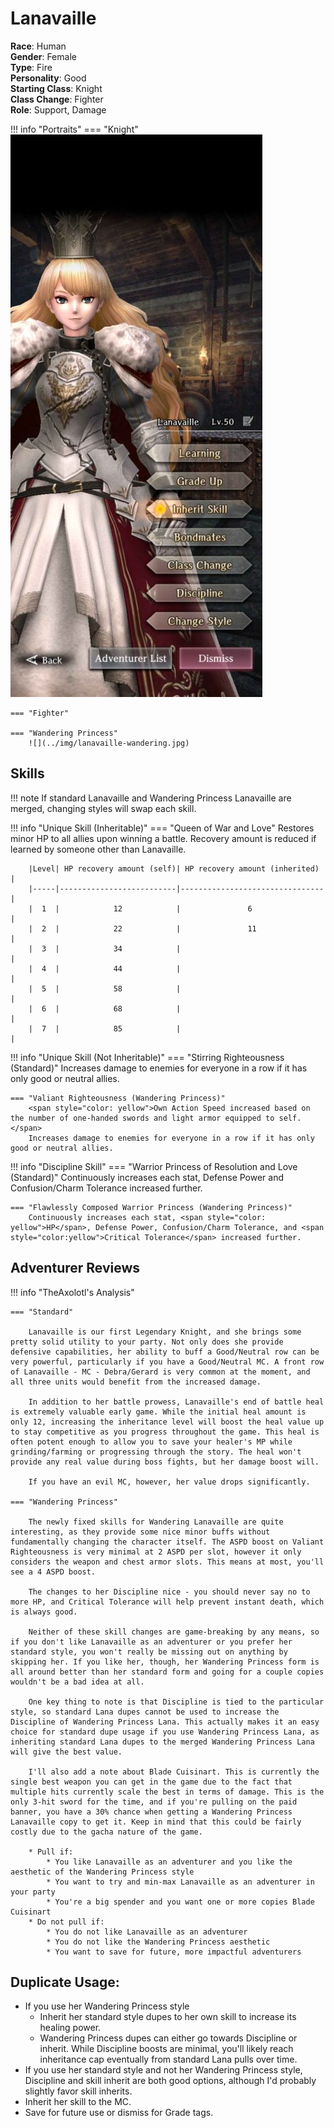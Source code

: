 # Lanavaille

**Race**: Human  
**Gender**: Female  
**Type**: Fire  
**Personality**: Good  
**Starting Class**: Knight  
**Class Change**: Fighter  
**Role**: Support, Damage

!!! info "Portraits"
    === "Knight"
        ![](../img/lanavaille-knight.jpg)

    === "Fighter"

    === "Wandering Princess"
        ![](../img/lanavaille-wandering.jpg)

## Skills

!!! note
    If standard Lanavaille and Wandering Princess Lanavaille are merged, changing styles will swap each skill.

!!! info "Unique Skill (Inheritable)"
    === "Queen of War and Love"
        Restores minor HP to all allies upon winning a battle. Recovery amount is reduced if learned by someone other than Lanavaille.

        |Level| HP recovery amount (self)| HP recovery amount (inherited) |
        |-----|--------------------------|--------------------------------|
        |  1  |            12            |               6                |
        |  2  |            22            |               11               |
        |  3  |            34            |                                |
        |  4  |            44            |                                |
        |  5  |            58            |                                |
        |  6  |            68            |                                |
        |  7  |            85            |                                |
        
!!! info "Unique Skill (Not Inheritable)"
    === "Stirring Righteousness (Standard)"
        Increases damage to enemies for everyone in a row if it has only good or neutral allies.

    === "Valiant Righteousness (Wandering Princess)"
        <span style="color: yellow">Own Action Speed increased based on the number of one-handed swords and light armor equipped to self.</span>
        Increases damage to enemies for everyone in a row if it has only good or neutral allies.

!!! info "Discipline Skill"
    === "Warrior Princess of Resolution and Love (Standard)"
        Continuously increases each stat, Defense Power and Confusion/Charm Tolerance increased further.

    === "Flawlessly Composed Warrior Princess (Wandering Princess)"
        Continuously increases each stat, <span style="color: yellow">HP</span>, Defense Power, Confusion/Charm Tolerance, and <span style="color:yellow">Critical Tolerance</span> increased further.

## Adventurer Reviews

!!! info "TheAxolotl's Analysis"

    === "Standard"

        Lanavaille is our first Legendary Knight, and she brings some pretty solid utility to your party. Not only does she provide defensive capabilities, her ability to buff a Good/Neutral row can be very powerful, particularly if you have a Good/Neutral MC. A front row of Lanavaille - MC - Debra/Gerard is very common at the moment, and all three units would benefit from the increased damage.

        In addition to her battle prowess, Lanavaille's end of battle heal is extremely valuable early game. While the initial heal amount is only 12, increasing the inheritance level will boost the heal value up to stay competitive as you progress throughout the game. This heal is often potent enough to allow you to save your healer's MP while grinding/farming or progressing through the story. The heal won't provide any real value during boss fights, but her damage boost will.

        If you have an evil MC, however, her value drops significantly.

    === "Wandering Princess"

        The newly fixed skills for Wandering Lanavaille are quite interesting, as they provide some nice minor buffs without fundamentally changing the character itself. The ASPD boost on Valiant Righteousness is very minimal at 2 ASPD per slot, however it only considers the weapon and chest armor slots. This means at most, you'll see a 4 ASPD boost.

        The changes to her Discipline nice - you should never say no to more HP, and Critical Tolerance will help prevent instant death, which is always good.

        Neither of these skill changes are game-breaking by any means, so if you don't like Lanavaille as an adventurer or you prefer her standard style, you won't really be missing out on anything by skipping her. If you like her, though, her Wandering Princess form is all around better than her standard form and going for a couple copies wouldn't be a bad idea at all.

        One key thing to note is that Discipline is tied to the particular style, so standard Lana dupes cannot be used to increase the Discipline of Wandering Princess Lana. This actually makes it an easy choice for standard dupe usage if you use Wandering Princess Lana, as inheriting standard Lana dupes to the merged Wandering Princess Lana will give the best value.

        I'll also add a note about Blade Cuisinart. This is currently the single best weapon you can get in the game due to the fact that multiple hits currently scale the best in terms of damage. This is the only 3-hit sword for the time, and if you're pulling on the paid banner, you have a 30% chance when getting a Wandering Princess Lanavaille copy to get it. Keep in mind that this could be fairly costly due to the gacha nature of the game.

        * Pull if:
            * You like Lanavaille as an adventurer and you like the aesthetic of the Wandering Princess style
            * You want to try and min-max Lanavaille as an adventurer in your party
            * You're a big spender and you want one or more copies Blade Cuisinart
        * Do not pull if:
            * You do not like Lanavaille as an adventurer
            * You do not like the Wandering Princess aesthetic
            * You want to save for future, more impactful adventurers

## Duplicate Usage:

* If you use her Wandering Princess style
    * Inherit her standard style dupes to her own skill to increase its healing power.
    * Wandering Princess dupes can either go towards Discipline or inherit. While Discipline boosts are minimal, you'll likely reach inheritance cap eventually from standard Lana pulls over time.
* If you use her standard style and not her Wandering Princess style, Discipline and skill inherit are both good options, although I'd probably slightly favor skill inherits.
* Inherit her skill to the MC.
* Save for future use or dismiss for Grade tags.